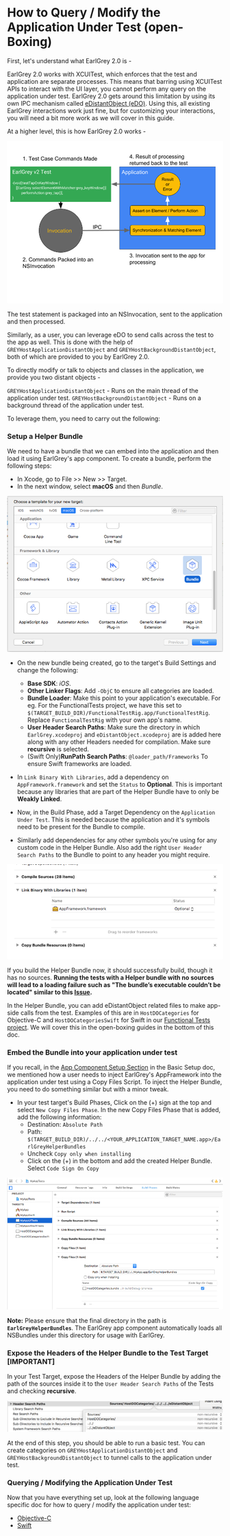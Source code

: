 # How to Query / Modify the Application Under Test (open-Boxing)

First, let's understand what EarlGrey 2.0 is -

EarlGrey 2.0 works with XCUITest, which enforces that the test and application
are separate processes. This means that barring using XCUITest APIs to interact
with the UI layer, you cannot perform any query on the application under test.
EarlGrey 2.0 gets around this limitation by using its own IPC mechanism called
[eDistantObject (eDO)](https://github.com/google/eDistantObject). Using this,
all existing EarlGrey interactions work just fine, but for customizing your
interactions, you will need a bit more work as we will cover in this guide.

At a higher level, this is how EarlGrey 2.0 works -

<img src="images/earlgrey2overview.png">

The test statement is packaged into an NSInvocation, sent to the application and
then processed.

Similarly, as a user, you can leverage eDO to send calls across the test to the
app as well. This is done with the help of `GREYHostApplicationDistantObject`
and `GREYHostBackgroundDistantObject`, both of which are provided to you by
EarlGrey 2.0.

To directly modify or talk to objects and classes in the application, we provide
you two distant objects -

`GREYHostApplicationDistantObject` - Runs on the main thread of the application
under test. `GREYHostBackgroundDistantObject` - Runs on a background thread of
the application under test.

To leverage them, you need to carry out the following:

### Setup a Helper Bundle

We need to have a bundle that we can embed into the application and then load it
using EarlGrey's app component. To create a bundle, perform the following steps:

*   In Xcode, go to File >> New >> Target.
*   In the next window, select **macOS** and then *Bundle*.

<img src="images/bundle.png">

*   On the new bundle being created, go to the target's Build Settings and
    change the following:

    *   **Base SDK**: *iOS*.
    *   **Other Linker Flags**: Add `-ObjC` to ensure all categories are loaded.
    *   **Bundle Loader**: Make this point to your application's executable. For
        eg. For the FunctionalTests project, we have this set to
        `$(TARGET_BUILD_DIR)/FunctionalTestRig.app/FunctionalTestRig`. Replace
        `FunctionalTestRig` with your own app's name.
    *   **User Header Search Paths**: Make sure the directory in which
        `EarlGrey.xcodeproj` and `eDistantObject.xcodeproj` are is added here
        along with any other Headers needed for compilation. Make sure
        **recursive** is selected.
    *   (Swift Only)**RunPath Search Paths**: `@loader_path/Frameworks` To
        ensure Swift frameworks are loaded.
*   In `Link Binary With Libraries`, add a
    dependency on `AppFramework.framework` and set the `Status` to **Optional**.
    This is important because any libraries that are part of the Helper Bundle
    have to only be **Weakly Linked**.
*   Now, in the Build Phase, add a Target Dependency on the `Application Under
    Test`. This is needed because the application and it's symbols need to be
    present for the Bundle to compile.
*   Similarly add dependencies for any other symbols you're using for any custom
    code in the Helper Bundle. Also add the right `User Header Search Paths` to
    the Bundle to point to any header you might require.

<img src="images/helperBundleBuildPhases.png">

If you build the Helper Bundle now, it should successfully build, though it has
no sources. **Running the tests with a Helper bundle with no sources will lead
to a loading failure such as "The bundle’s executable couldn’t be located"
similar to this [Issue](https://github.com/google/EarlGrey/issues/1516).**

In the Helper Bundle, you can add eDistantObject related files to make app-side
calls from the test. Examples of this are in `HostDOCategories` for Objective-C
and `HostDOCategoriesSwift` for Swift in our
[Functional Tests project](../Tests/FunctionalTests/FunctionalTests.xcodeproj).
We will cover this in the open-boxing guides in the bottom of this doc.

### Embed the Bundle into your application under test

If you recall, in the [App Component Setup Section](setup.md#3-app-component) in
the Basic Setup doc, we mentioned how a user needs to inject EarlGrey's
AppFramework into the application under test using a Copy Files Script. To
inject the Helper Bundle, you need to do something similar but with a minor
tweak.

*   In your test target's Build Phases, Click on the (+) sign at the top and
    select `New Copy Files Phase`. In the new Copy Files Phase that is added,
    add the following information:
    *   Destination: `Absolute Path`
    *   Path:
        `$(TARGET_BUILD_DIR)/../../<YOUR_APPLICATION_TARGET_NAME.app>/EarlGreyHelperBundles`
    *   Uncheck `Copy only when installing`
    *   Click on the (+) in the bottom and add the created Helper Bundle. Select
        `Code Sign On Copy`

<img src="images/helperBundleCopyFilesBuildPhase.png">

**Note:** Please ensure that the final directory in the path is
**`EarlGreyHelperBundles`**. The EarlGrey app component automatically loads all
NSBundles under this directory for usage with EarlGrey.

### Expose the Headers of the Helper Bundle to the Test Target [IMPORTANT]

In your Test Target, expose the Headers of the Helper Bundle by adding the path
of the sources inside it to the `User Header Search Paths` of the Tests and checking
**recursive**.

<img src ="images/helperBundleHeaders.png">

At the end of this step, you should be able to run a basic test. You can create
categories on `GREYHostApplicationDistantObject` and
`GREYHostBackgroundDistantObject` to tunnel calls to the application under test.

### Querying / Modifying the Application Under Test

Now that you have everything set up, look at the following language specific doc
for how to query / modify the application under test:

*   [Objective-C](objective-c-open-boxing.md)
*   [Swift](swift-open-boxing.md)
